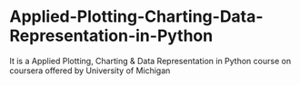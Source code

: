 # Applied-Plotting-Charting-Data-Representation-in-Python


It is a Applied Plotting, Charting & Data Representation in Python course on coursera offered by University of Michigan
